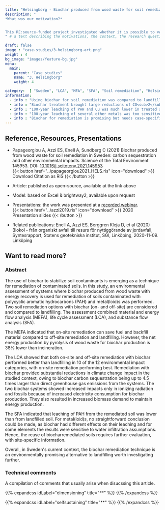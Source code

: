 ```yaml
---
title: "Helsingborg - Biochar produced from wood waste for soil remediation"
description: "
*What was our motivation?*


This RE:source-funded project investigated whether it is possible to valorise urban wood waste as biochar, and to use the biochar to remediate lightly contaminated soil and avoids its landfilling. The work involved a municipal waste management company (NSR), researchers with expertise in soil remediation, and our LCA research group. While others in the project were responsible for testing the biochar remediation technique, our task was to evaluate the environmental suitability of this technique from life cycle perspective.
" # a text describing the motivations, the context, the research questions, attratively

draft: false
image : "case-studies/3-helsingborg-art.png"
weight : 4
bg_image: "images/feature-bg.jpg"
menu:
  main:
    parent: "Case studies"
    name: "3. Helsingborg"
    weight: 4

category:  [ "Sweden", "LCA", "MFA", "SFA", "Soil remediation", "Helsingborg"]
information:
  - info : "Using biochar for soil remediation was compared to landfilling of contaminated soil."
  - info : "Biochar treatment brought large reductions of CO<sub>2</sub>-emissions compared to landfilling."
  - info : "100-year leaching of PAH and Cu was much lower in treated soil than in landfill."
  - info : "100-year leaching of several other metals was too sensitive to model assumptions."
  - info : "Biochar for remediation is promising but needs case-specific risk assessment."
---
```


## **Reference, Resources, Presentations** 
- Papageorgiou A, Azzi ES, Enell A, Sundberg C (2021) Biochar produced from wood waste for soil remediation in Sweden: carbon sequestration and other environmental impacts. Science of the Total Environment 145953. DOI: [10.1016/j.scitotenv.2021.145953](https://doi.org/10.1016/j.scitotenv.2021.145953)
<br/>{{< button href="../papageorgiou2021_HELS.ris" icon="download" >}} Download Citation as RIS {{< /button >}}

- Article: published as open-source, available at the link above
  
- Model: based on Excel & brightway2, available upon request
  
- Presentations: the work was presented at a [recorded webinar](https://youtu.be/Wd1aSp3Fp-E?t=789).
<br/>{{< button href="../azzi2019.ris" icon="download" >}} 2020 Presentation slides {{< /button >}} 

- Related publications: Enell A, Azzi ES, Berggren Kleja D, et al (2020) Biokol - från organiskt avfall till resurs för nyttiggörande av jordavfall, Syntesrapport, Statens geotekniska institut, SGI, Linköping, 2020-11-09. Linköping

## **Want to read more?**

### Abstract 

The use of biochar to stabilize soil contaminants is emerging as a technique for remediation of contaminated soils. In this study, an environmental assessment of systems where biochar produced from wood waste with energy recovery is used for remediation of soils contaminated with polycyclic aromatic hydrocarbons (PAH) and metal(loid)s was performed. Two soil remediation options with biochar (on- and off-site) are considered and compared to landfilling. The assessment combined material and energy flow analysis (MEFA), life cycle assessment (LCA), and substance flow analysis (SFA). 

The MEFA indicated that on-site remediation can save fuel and backfill material compared to off-site remediation and landfilling. However, the net energy production by pyrolysis of wood waste for biochar production is 38% lower than incineration. 

The LCA showed that both on-site and off-site remediation with biochar performed better than landfilling in 10 of the 12 environmental impact categories, with on-site remediation performing best. Remediation with biochar provided substantial reductions in climate change impact in the studied context, owing to biochar carbon sequestration being up to 4.5 times larger than direct greenhouse gas emissions from the systems. The two biochar systems showed increased impacts only in ionizing radiation and fossils because of increased electricity consumption for biochar production. They also resulted in increased biomass demand to maintain energy production.

The SFA indicated that leaching of PAH from the remediated soil was lower than from landfilled soil. For metal(loid)s, no straightforward conclusion could be made, as biochar had different effects on their leaching and for some elements the results were sensitive to water infiltration assumptions. Hence, the reuse of biocharremediated soils requires further evaluation, with site-specific information.

Overall, in Sweden's current context, the biochar remediation technique is an environmentally promising alternative to landfilling worth investigating further.

### Technical comments

A compilation of comments that usually arise when disucssing this article.

{{% expandcss idLabel="dimensioning" title="**" %}}
{{% /expandcss %}}

{{% expandcss idLabel="selfsustaining" title="**" %}}
{{% /expandcss %}}